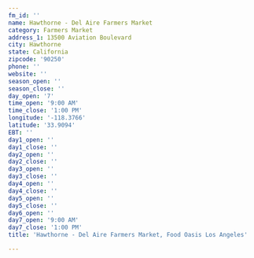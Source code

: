 ```yaml
---
fm_id: ''
name: Hawthorne - Del Aire Farmers Market
category: Farmers Market
address_1: 13500 Aviation Boulevard
city: Hawthorne
state: California
zipcode: '90250'
phone: ''
website: ''
season_open: ''
season_close: ''
day_open: '7'
time_open: '9:00 AM'
time_close: '1:00 PM'
longitude: '-118.3766'
latitude: '33.9094'
EBT: ''
day1_open: ''
day1_close: ''
day2_open: ''
day2_close: ''
day3_open: ''
day3_close: ''
day4_open: ''
day4_close: ''
day5_open: ''
day5_close: ''
day6_open: ''
day7_open: '9:00 AM'
day7_close: '1:00 PM'
title: 'Hawthorne - Del Aire Farmers Market, Food Oasis Los Angeles'

---
```

